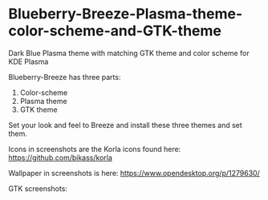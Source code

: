 # Blueberry-Breeze-Plasma-theme-color-scheme-and-GTK-theme
Dark Blue Plasma theme with matching GTK theme and color scheme for KDE Plasma

Blueberry-Breeze has three parts:
1. Color-scheme
2. Plasma theme
3. GTK theme


Set your look and feel to Breeze and install these three themes and set them.

Icons in screenshots are the Korla icons found here:
https://github.com/bikass/korla

Wallpaper in screenshots is here:
https://www.opendesktop.org/p/1279630/



GTK screenshots:


